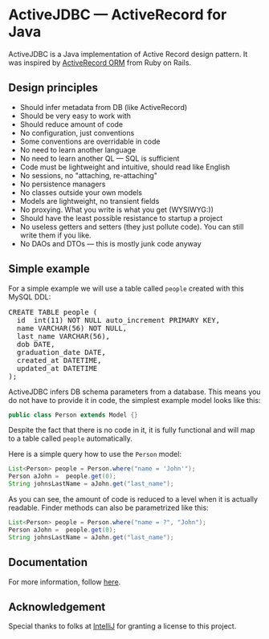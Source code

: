 # ActiveJDBC &mdash; ActiveRecord for Java


ActiveJDBC is a Java implementation of Active Record design pattern. 
It was inspired by [ActiveRecord ORM](https://github.com/rails/rails/tree/master/activerecord) from Ruby on Rails.

## Design principles

* Should infer metadata from DB (like ActiveRecord)
* Should be very easy to work with
* Should reduce amount of code
* No configuration, just conventions
* Some conventions are overridable in code
* No need to learn another language
* No need to learn another QL &mdash; SQL is sufficient
* Code must be lightweight and intuitive, should read like English
* No sessions, no "attaching, re-attaching"
* No persistence managers
* No classes outside your own models
* Models are lightweight, no transient fields
* No proxying. What you write is what you get (WYSIWYG:))
* Should have the least possible resistance to startup a project
* No useless getters and setters (they just pollute code). You can still write them if you like.
* No DAOs and DTOs &mdash; this is mostly junk code anyway

## Simple example

For a simple example we will use a table called `people` created with this MySQL DDL:

<pre>
CREATE TABLE people (
  id  int(11) NOT NULL auto_increment PRIMARY KEY, 
  name VARCHAR(56) NOT NULL, 
  last_name VARCHAR(56), 
  dob DATE, 
  graduation_date DATE, 
  created_at DATETIME, 
  updated_at DATETIME
);
</pre>

ActiveJDBC infers DB schema parameters from a database. This means you do not have to provide it in code, the simplest example model looks like this:

```java
public class Person extends Model {}
```

Despite the fact that there is no code in it, it is fully functional and will map to a table called `people` automatically.

Here is a simple query how to use the `Person` model:
 
```Java
List<Person> people = Person.where("name = 'John'");
Person aJohn =  people.get(0);
String johnsLastName = aJohn.get("last_name");
```

As you can see, the amount of code is reduced to a level when it is actually readable. Finder methods can also be parametrized like this:

```Java
List<Person> people = Person.where("name = ?", "John");
Person aJohn =  people.get(0);
String johnsLastName = aJohn.get("last_name");
```

## Documentation

For more information, follow [here](http://javalite.io).


## Acknowledgement

Special thanks to folks at [IntelliJ](https://www.jetbrains.com/) for granting a license to this project.

